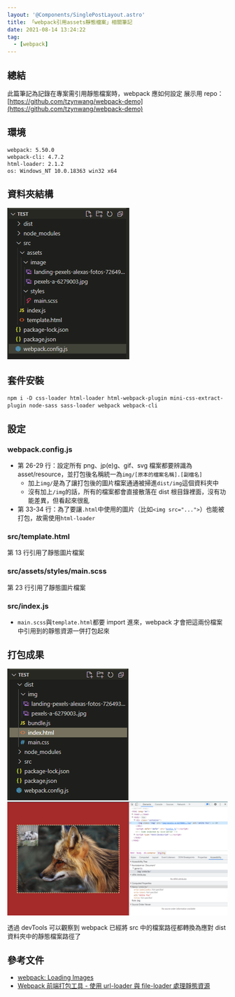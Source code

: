 ```yaml
---
layout: '@Components/SinglePostLayout.astro'
title: 「webpack引用assets靜態檔案」相關筆記
date: 2021-08-14 13:24:22
tag:
  - [webpack]
---
```


## 總結

此篇筆記為記錄在專案需引用靜態檔案時，webpack 應如何設定
展示用 repo：[https://github.com/tzynwang/webpack-demo](https://github.com/tzynwang/webpack-demo)

## 環境

```
webpack: 5.50.0
webpack-cli: 4.7.2
html-loader: 2.1.2
os: Windows_NT 10.0.18363 win32 x64
```

## 資料夾結構

![src資料夾結構](/2021/webpack-assets/folder-structure.png)

## 套件安裝

`npm i -D css-loader html-loader html-webpack-plugin mini-css-extract-plugin node-sass sass-loader webpack webpack-cli`

## 設定

### webpack.config.js

<script src="https://gist.github.com/tzynwang/31e5e4e84c47de9c014025fb764dcb35.js"></script>

- 第 26-29 行：設定所有 png、jp(e)g、gif、svg 檔案都要辨識為 asset/resource，並打包後名稱統一為`img/[原本的檔案名稱].[副檔名]`
  - 加上`img/`是為了讓打包後的圖片檔案通通被掃進`dist/img`這個資料夾中
  - 沒有加上`/img`的話，所有的檔案都會直接散落在 dist 根目錄裡面，沒有功能差異，但看起來很亂
- 第 33-34 行：為了要讓`.html`中使用的圖片（比如`<img src="...">`）也能被打包，故需使用`html-loader`

### src/template.html

<script src="https://gist.github.com/tzynwang/c60103fb640648950925d14592c2a52b.js"></script>

第 13 行引用了靜態圖片檔案

### src/assets/styles/main.scss

<script src="https://gist.github.com/tzynwang/7fd0b11b799b6a2da4ae63dfee48d044.js"></script>

第 23 行引用了靜態圖片檔案

### src/index.js

<script src="https://gist.github.com/tzynwang/26e8c23c42febcafa3d204d08a582c8a.js"></script>

- `main.scss`與`template.html`都要 import 進來，webpack 才會把這兩份檔案中引用到的靜態資源一併打包起來

## 打包成果

![dist資料夾結構](/2021/webpack-assets/folder-structure-packed.png)
![webpack會置換靜態檔案的路徑](/2021/webpack-assets/demo.png)

透過 devTools 可以觀察到 webpack 已經將 src 中的檔案路徑都轉換為應對 dist 資料夾中的靜態檔案路徑了

## 參考文件

- [webpack: Loading Images](https://webpack.js.org/guides/asset-management/#loading-images)
- [Webpack 前端打包工具 - 使用 url-loader 與 file-loader 處理靜態資源](https://awdr74100.github.io/2020-03-09-webpack-urlloader-fileloader/)
